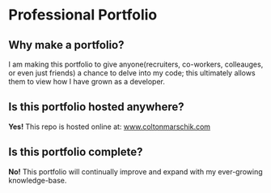 # Professional Portfolio

## Why make a portfolio?
I am making this portfolio to give anyone(recruiters, co-workers, colleauges,
 or even just friends) a chance to delve into my code; this ultimately allows
 them to view how I have grown as a developer.

## Is this portfolio hosted anywhere?
**Yes!** This repo is hosted online at: www.coltonmarschik.com

## Is this portfolio complete?
**No!** This portfolio will continually improve and expand with my ever-growing
 knowledge-base.

